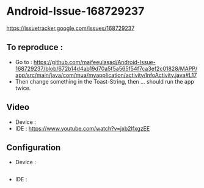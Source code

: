# Android-Issue-168729237
https://issuetracker.google.com/issues/168729237

## To reproduce :
 - Go to : https://github.com/maifeeulasad/Android-Issue-168729237/blob/672b14d4ab19d70a5f5a565f54f7ca3ef2c01828/MAPP/app/src/main/java/com/mua/myapplication/activity/InfoActivity.java#L17
 - Then change something in the Toast-String, then ... should run the app twice.
 
## Video
 - Device :
 - IDE : https://www.youtube.com/watch?v=jxb2lfxgzEE
 
## Configuration 
 - Device :
  ```
  ```
 - IDE :
  ```
  ```
